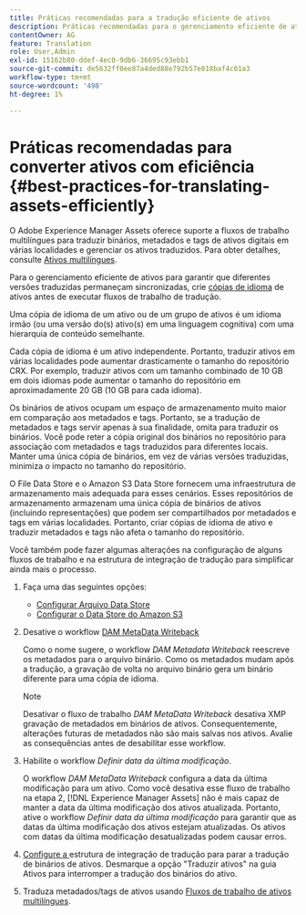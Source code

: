 ```yaml
---
title: Práticas recomendadas para a tradução eficiente de ativos
description: Práticas recomendadas para o gerenciamento eficiente de ativos para sincronizar várias versões traduzidas e simplificar os fluxos de trabalho de tradução.
contentOwner: AG
feature: Translation
role: User,Admin
exl-id: 15162b80-ddef-4ec0-9db6-36695c93ebb1
source-git-commit: de5632ff0ee87a4ded88e792b57e818baf4c01a3
workflow-type: tm+mt
source-wordcount: '498'
ht-degree: 1%

---
```


# Práticas recomendadas para converter ativos com eficiência {#best-practices-for-translating-assets-efficiently}

O Adobe Experience Manager Assets oferece suporte a fluxos de trabalho multilíngues para traduzir binários, metadados e tags de ativos digitais em várias localidades e gerenciar os ativos traduzidos. Para obter detalhes, consulte [Ativos multilíngues](multilingual-assets.md).

Para o gerenciamento eficiente de ativos para garantir que diferentes versões traduzidas permaneçam sincronizadas, crie [cópias de idioma](preparing-assets-for-translation.md) de ativos antes de executar fluxos de trabalho de tradução.

Uma cópia de idioma de um ativo ou de um grupo de ativos é um idioma irmão (ou uma versão do(s) ativo(s) em uma linguagem cognitiva) com uma hierarquia de conteúdo semelhante.

Cada cópia de idioma é um ativo independente. Portanto, traduzir ativos em várias localidades pode aumentar drasticamente o tamanho do repositório CRX. Por exemplo, traduzir ativos com um tamanho combinado de 10 GB em dois idiomas pode aumentar o tamanho do repositório em aproximadamente 20 GB (10 GB para cada idioma).

Os binários de ativos ocupam um espaço de armazenamento muito maior em comparação aos metadados e tags. Portanto, se a tradução de metadados e tags servir apenas à sua finalidade, omita para traduzir os binários. Você pode reter a cópia original dos binários no repositório para associação com metadados e tags traduzidos para diferentes locais. Manter uma única cópia de binários, em vez de várias versões traduzidas, minimiza o impacto no tamanho do repositório.

O File Data Store e o Amazon S3 Data Store fornecem uma infraestrutura de armazenamento mais adequada para esses cenários. Esses repositórios de armazenamento armazenam uma única cópia de binários de ativos (incluindo representações) que podem ser compartilhados por metadados e tags em várias localidades. Portanto, criar cópias de idioma de ativo e traduzir metadados e tags não afeta o tamanho do repositório.

Você também pode fazer algumas alterações na configuração de alguns fluxos de trabalho e na estrutura de integração de tradução para simplificar ainda mais o processo.

1. Faça uma das seguintes opções:

   * [Configurar Arquivo Data Store](/help/sites-deploying/data-store-config.md)
   * [Configurar o Data Store do Amazon S3](/help/sites-deploying/data-store-config.md)

1. Desative o workflow [DAM MetaData Writeback](/help/sites-administering/workflow-offloader.md#disable-offloading)

   Como o nome sugere, o workflow *DAM Metadata Writeback* reescreve os metadados para o arquivo binário. Como os metadados mudam após a tradução, a gravação de volta no arquivo binário gera um binário diferente para uma cópia de idioma.

   >[!NOTE]
   >
   >Desativar o fluxo de trabalho *DAM MetaData Writeback* desativa XMP gravação de metadados em binários de ativos. Consequentemente, alterações futuras de metadados não são mais salvas nos ativos. Avalie as consequências antes de desabilitar esse workflow.

1. Habilite o workflow *Definir data da última modificação*.

   O workflow *DAM MetaData Writeback* configura a data da última modificação para um ativo. Como você desativa esse fluxo de trabalho na etapa 2, [!DNL Experience Manager Assets] não é mais capaz de manter a data da última modificação dos ativos atualizada. Portanto, ative o workflow *Definir data da última modificação* para garantir que as datas da última modificação dos ativos estejam atualizadas. Os ativos com datas da última modificação desatualizadas podem causar erros.

1. [Configure a ](/help/sites-administering/tc-tic.md) estrutura de integração de tradução para parar a tradução de binários de ativos. Desmarque a opção &quot;Traduzir ativos&quot; na guia Ativos para interromper a tradução dos binários do ativo.
1. Traduza metadados/tags de ativos usando [Fluxos de trabalho de ativos multilíngues](multilingual-assets.md).
